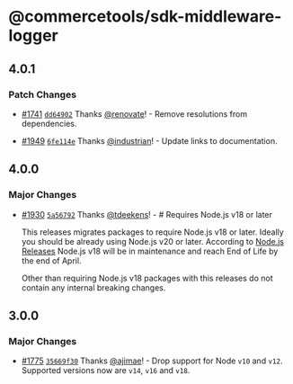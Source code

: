 # @commercetools/sdk-middleware-logger

## 4.0.1

### Patch Changes

- [#1741](https://github.com/commercetools/nodejs/pull/1741) [`dd64902`](https://github.com/commercetools/nodejs/commit/dd6490249727ee462c238b35b1e38ec89464a1d0) Thanks [@renovate](https://github.com/apps/renovate)! - Remove resolutions from dependencies.

- [#1949](https://github.com/commercetools/nodejs/pull/1949) [`6fe114e`](https://github.com/commercetools/nodejs/commit/6fe114e9a15edd319819cf98c33a4de22a6de301) Thanks [@industrian](https://github.com/industrian)! - Update links to documentation.

## 4.0.0

### Major Changes

- [#1930](https://github.com/commercetools/nodejs/pull/1930) [`5a56792`](https://github.com/commercetools/nodejs/commit/5a5679256a4a7e4b90bc47b945b12acb4f70b411) Thanks [@tdeekens](https://github.com/tdeekens)! - # Requires Node.js v18 or later

  This releases migrates packages to require Node.js v18 or later. Ideally you should be already using Node.js v20 or later. According to [Node.js Releases](https://nodejs.org/en/about/previous-releases) Node.js v18 will be in maintenance and reach End of Life by the end of April.

  Other than requiring Node.js v18 packages with this releases do not contain any internal breaking changes.

## 3.0.0

### Major Changes

- [#1775](https://github.com/commercetools/nodejs/pull/1775) [`35669f30`](https://github.com/commercetools/nodejs/commit/35669f30dbc4b24d59ec3df3f38417b1f2a77837) Thanks [@ajimae](https://github.com/ajimae)! - Drop support for Node `v10` and `v12`. Supported versions now are `v14`, `v16` and `v18`.

